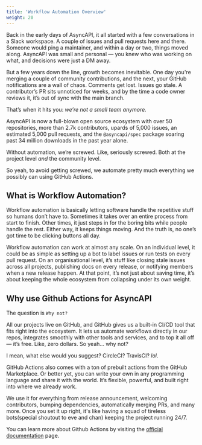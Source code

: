 ```yaml
---
title: 'Workflow Automation Overview'
weight: 20
---
```


Back in the early days of AsyncAPI, it all started with a few conversations in a Slack workspace. A couple of issues and pull requests here and there. Someone would ping a maintainer, and within a day or two, things moved along. AsyncAPI was small and personal — you knew who was working on what, and decisions were just a DM away.

But a few years down the line, growth becomes inevitable. One day you're merging a couple of community contributions, and the next, your GitHub notifications are a wall of chaos. Comments get lost. Issues go stale. A contributor’s PR sits unnoticed for weeks, and by the time a code owner reviews it, it’s out of sync with the main branch.

That’s when it hits you: _we’re not a small team anymore._

AsyncAPI is now a full-blown open source ecosystem with over 50 repositories, more than 2.7k contributors, upards of 5,000 issues, an estimated 5,000 pull requests, and the `@asyncapi/spec` package soaring past 34 million downloads in the past year alone.

Without automation, we’re screwed. Like, seriously screwed. Both at the project level _and_ the community level.

So yeah, to avoid getting screwed, we automate pretty much everything we possibly can using GitHub Actions. 

## What is Workflow Automation? 

Workflow automation is basically letting software handle the repetitive stuff so humans don’t have to. Sometimes it takes over an entire process from start to finish. Other times, it just steps in for the boring bits while people handle the rest. Either way, it keeps things moving. And the truth is, no one’s got time to be clicking buttons all day.

Workflow automation can work at almost any scale. On an individual level, it could be as simple as setting up a bot to label issues or run tests on every pull request. On an organisational level, it’s stuff like closing stale issues across all projects, publishing docs on every release, or notifying members when a new release happen. At that point, it’s not just about saving time, it’s about keeping the whole ecosystem from collapsing under its own weight.

## Why use Github Actions for AsyncAPI

The question is `Why not?`

All our projects live on GitHub, and GitHub gives us a built-in CI/CD tool that fits right into the ecosystem. It lets us automate workflows directly in our repos, integrates smoothly with other tools and services, and to top it all off — it’s free. Like, zero dollars. So yeah... why not?

I mean, what else would you suggest? CircleCI? TravisCI? _lol_.

GitHub Actions also comes with a ton of prebuilt actions from the GitHub Marketplace. Or better yet, you can write your own in any programming language and share it with the world. It’s flexible, powerful, and built right into where we already work.

We use it for everything from release announcement, welcoming contributors, bumping dependencies, automatically merging PRs, and many more. Once you set it up right, it's like having a squad of tireless bots(special shoutout to eve and chan) keeping the project running 24/7. 

You can learn more about Github Actions by visiting the [official documentation](https://docs.github.com/en/actions) page. 
